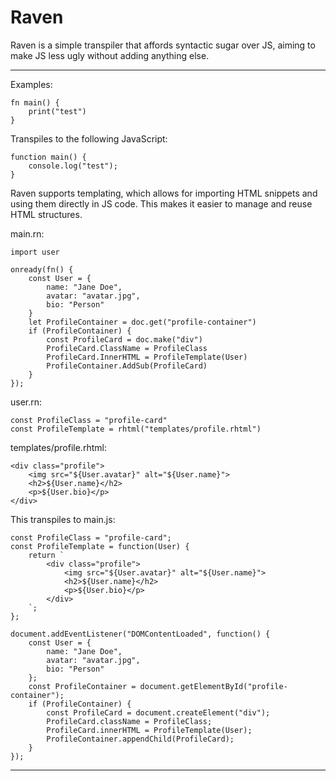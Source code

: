 # Raven

Raven is a simple transpiler that affords syntactic sugar over JS, aiming to make JS less ugly without adding anything else.

---

Examples:

```
fn main() {
    print("test")
}
```

Transpiles to the following JavaScript:

```
function main() {
    console.log("test");
}

```

Raven supports templating, which allows for importing HTML snippets and using them directly in JS code.
This makes it easier to manage and reuse HTML structures.

main.rn:

```
import user

onready(fn() {
    const User = {
        name: "Jane Doe",
        avatar: "avatar.jpg",
        bio: "Person"
    }
    let ProfileContainer = doc.get("profile-container")
    if (ProfileContainer) {
        const ProfileCard = doc.make("div")
        ProfileCard.ClassName = ProfileClass
        ProfileCard.InnerHTML = ProfileTemplate(User)
        ProfileContainer.AddSub(ProfileCard)
    }
});
```

user.rn:

```
const ProfileClass = "profile-card"
const ProfileTemplate = rhtml("templates/profile.rhtml")
```

templates/profile.rhtml:

```
<div class="profile">
    <img src="${User.avatar}" alt="${User.name}">
    <h2>${User.name}</h2>
    <p>${User.bio}</p>
</div>
```

This transpiles to main.js:

```
const ProfileClass = "profile-card";
const ProfileTemplate = function(User) {
    return `
        <div class="profile">
            <img src="${User.avatar}" alt="${User.name}">
            <h2>${User.name}</h2>
            <p>${User.bio}</p>
        </div>
    `;
};

document.addEventListener("DOMContentLoaded", function() {
    const User = {
        name: "Jane Doe",
        avatar: "avatar.jpg",
        bio: "Person"
    };
    const ProfileContainer = document.getElementById("profile-container");
    if (ProfileContainer) {
        const ProfileCard = document.createElement("div");
        ProfileCard.className = ProfileClass;
        ProfileCard.innerHTML = ProfileTemplate(User);
        ProfileContainer.appendChild(ProfileCard);
    }
});
```

---
